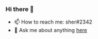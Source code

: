 ### Hi there 👋

- 📫 How to reach me: sher#2342
- 💬 Ask me about anything [here](https://github.com/boydlowr/boydlowr/issues)
